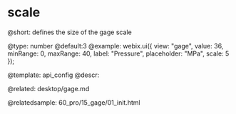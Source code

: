 scale
=============

@short:
	defines the size of the gage scale

@type: number
@default:3
@example:
webix.ui({
	view: "gage",
	value: 36,
	minRange: 0,
	maxRange: 40,
	label: "Pressure",
	placeholder: "MPa",
	scale: 5
});

@template:	api_config
@descr:

@related:
desktop/gage.md

@relatedsample:
60_pro/15_gage/01_init.html

